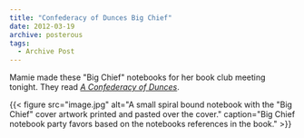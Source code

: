 ```yaml
---
title: "Confederacy of Dunces Big Chief"
date: 2012-03-19
archive: posterous
tags: 
  - Archive Post
---
```


Mamie made these "Big Chief" notebooks for her book club meeting tonight. They read *[A Confederacy of Dunces](https://en.wikipedia.org/wiki/A_Confederacy_of_Dunces)*.

{{< figure 
	src="image.jpg" 
	alt="A small spiral bound notebook with the \"Big Chief\" cover artwork printed and pasted over the cover." 
	caption="Big Chief notebook party favors based on the notebooks references in the book." >}}
